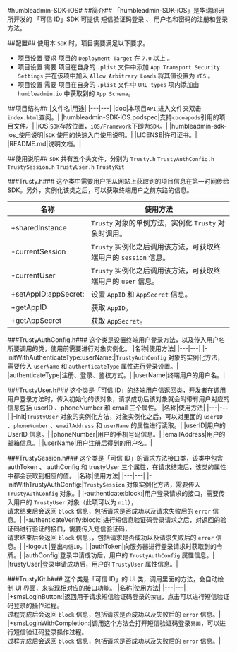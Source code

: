 #humbleadmin-SDK-iOS#
##简介##
	「humbleadmin-SDK-iOS」是华瑞网研所开发的 「可信 ID」SDK
	可提供 短信验证码登录 、 用户名和密码的注册和登录方法。
	
##配置##
使用本 `SDK` 时，项目需要满足以下要求。</br>
* 项目设置 要求 项目的 `Deployment Target` 在 `7.0` 以上 。</br>
* 项目设置 需要 项目在自身的 `.plist` 文件中添加 `App Transport Security Settings` 并在该项中加入 `Allow Arbitrary Loads` 将其值设置为 `YES` 。
* 项目设置 需要 项目在自身的 `.plist` 文件中 `URL types` 项内添加由 `humbleadmin.io` 中获取到的 `App Schema`。
	
##项目结构##
|文件名|用途|
|---|---|
|doc|本项目`API`,进入文件夹双击`index.html`查阅。|
|humbleadmin-SDK-iOS.podspec|支持`cocoapods`引用的项目文件。|
|iOS|`SDK`存放位置，`iOS/Framework`下即为`SDK`。|
|humbleadmin-sdk-ios_使用说明|`SDK` 使用的快速入门使用说明。|
|LICENSE|许可证书。|
|README.md|说明文档。|

##使用说明##
`SDK` 共有五个头文件，分别为 `Trusty.h` `TrustyAuthConfig.h` `TrustySession.h` `TrustyUser.h` `TrustyKit`</br>

###Trusty.h###
	这个类中需要用户把从网站上获取到的项目信息在第一时间传给SDK。另外，实例化该类之后，可以获取终端用户之前东路的信息。
	
|名称|使用方法|
|---|---|
|+sharedInstance|`Trusty` 对象的单例方法，实例化 `Trusty` 对象时调用。|
|-currentSession|`Trusty` 实例化之后调用该方法，可获取终端用户的 `session` 信息。|
|-currentUser|`Trusty` 实例化之后调用该方法，可获取终端用户的 `user` 信息。|
|+setAppID:appSecret:|	设置 `AppID` 和 `AppSecret` 信息。|
|+getAppID	|获取 `AppID`。|
|+getAppSecret|获取 `AppSecret`。|

###TrustyAuthConfig.h###
	这个类是设置终端用户登录方法，以及传入用户名所要调用的类，使用前需要进行对象实例化。
|名称|使用方法|
|---|---|
|-initWithAuthenticateType:userName:|`TrustyAuthConfig` 对象的实例化方法，需要传入 `userName` 和 `authenticateType` 属性进行登录设置。|
|authenticateType|注册、登录、鉴权方式。|
|userName|终端用户的用户名。|

###TrustyUser.h###
	这个类是「可信 ID」的终端用户信返回类，开发者在调用用户登录方法时，传入初始化的该对象，请求成功后该对象就会附带有用户对应的信息包括 userID 、phoneNumber 和 email 三个属性。
|名称|使用方法|
|---|---|
|-init|`TrustyUser` 对象的实例化方法，对象实例化之后，可以对里面的 `userID` 、`phoneNumber` 、`emailAddress` 和 `userName` 的属性进行读取。|
|userID|用户的 UserID 信息。|
|phoneNumber|用户的手机号码信息。|
|emailAddress|用户的邮箱信息。|
|userName|用户注册后得到的用户名。|

###TrustySession.h###
	这个类是「可信 ID」的请求方法接口类，该类中包含 authToken 、 authConfig 和 trustyUser 三个属性，在请求结束后，该类的属性中都会获取到相应的值。
|名称|使用方法|
|---|---|
|-initWithTrustyAuthConfig:|`TrustySession` 对象实例化方法，需要传入 `TrustyAuthConfig` 对象。|
|-authenticate:block:|用户登录请求的接口，需要传入用户的 `TrustyUser` 对象（此项可以为 `nil`），</br>请求结束后会返回 `block` 信息，包括请求是否成功以及请求失败后的 `error` 信息。|
|-authenticateVerify:block:|进行短信息验证码登录请求之后，对返回的验证码进行验证的接口，需要传入短信验证码，</br>请求结束后会返回 `block` 信息，，包括请求是否成功以及请求失败后的 `error` 信息。|
|-logout |登出`可信ID`。|
|authToken|向服务器进行登录请求时获取到的令牌。|
|authConfig|登录申请成功后，用户的 `TrustyAuthConfig` 属性信息。|
|trustyUser|登录申请成功后，用户的 `TrustyUser` 属性信息。|

###TrustyKit.h###
	这个类是「可信 ID」的 UI 类，调用里面的方法，会自动绘制 UI 界面，来实现相对应的接口功能。
|名称|使用方法|
|---|---|
|+smsLoginButton:|返回用于请求短信验证码登录的`按钮`，点击可以进行短信验证码登录的操作过程。</br>过程完成后会返回 `block` 信息，包括请求是否成功以及失败后的 `error` 信息。|
|+smsLoginWithCompletion:|调用这个方法会打开短信验证码登录`界面`，可以进行短信验证码登录操作过程。</br>过程完成后会返回 `block` 信息，包括请求是否成功以及失败后的 `error` 信息。|

 


 